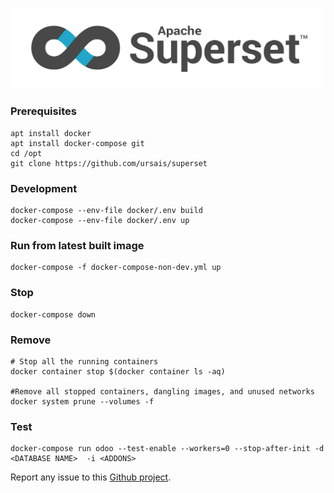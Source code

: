 <img
  src="https://github.com/apache/superset/raw/master/superset-frontend/src/assets/branding/superset-logo-horiz-apache.png"
  alt="Superset"
  width="500"
/>
### Prerequisites
```shell
apt install docker
apt install docker-compose git
cd /opt
git clone https://github.com/ursais/superset
```

### Development
```shell
docker-compose --env-file docker/.env build
docker-compose --env-file docker/.env up
```

### Run from latest built image
```shell
docker-compose -f docker-compose-non-dev.yml up
```
### Stop
```shell
docker-compose down
```

### Remove
```shell
# Stop all the running containers
docker container stop $(docker container ls -aq)

#Remove all stopped containers, dangling images, and unused networks
docker system prune --volumes -f
```

### Test

```shell
docker-compose run odoo --test-enable --workers=0 --stop-after-init -d <DATABASE NAME>  -i <ADDONS>
```

Report any issue to this
[Github project](https://github.com/ursais/superset-template/issues).

